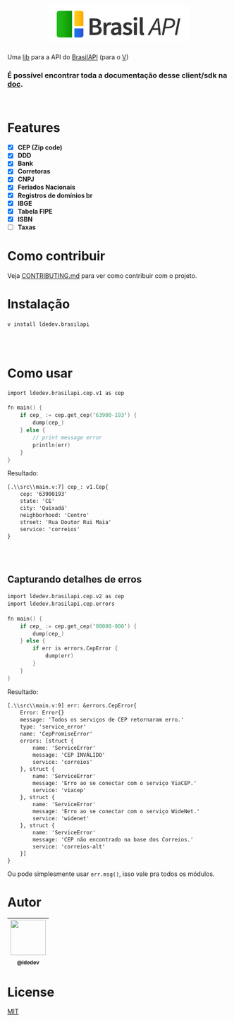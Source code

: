 <div align="center">
<h1>
<img src="https://raw.githubusercontent.com/BrasilAPI/BrasilAPI/main/public/brasilapi-logo-small.png" />

<div>

</div>
</h1>


</div>

Uma [lib](https://vpm.vlang.io/mod/ldedev.brasilapi) para a API do [BrasilAPI](https://github.com/BrasilAPI/BrasilAPI) (para o [V](https://vlang.io/))

### É possível encontrar toda a documentação desse client/sdk na [doc](https://ldedev.github.io/brasilapi-v/).

<br/>

# Features

- [X] **CEP (Zip code)**
- [X] **DDD**
- [X] **Bank**
- [X] **Corretoras**
- [X] **CNPJ**
- [X] **Feriados Nacionais**
- [X] **Registros de domínios br**
- [X] **IBGE**
- [X] **Tabela FIPE**
- [X] **ISBN**
- [ ] **Taxas**

# Como contribuir

Veja [CONTRIBUTING.md](./CONTRIBUTING.md) para ver como contribuir com o projeto.

# Instalação

`v install ldedev.brasilapi`

<br/><br/>

# Como usar

```v
import ldedev.brasilapi.cep.v1 as cep

fn main() {
	if cep_ := cep.get_cep('63900-193') {
	    dump(cep_)
	} else {
	    // print message error
	    println(err)
	}
}
```

Resultado:
```
[.\\src\\main.v:7] cep_: v1.Cep{
    cep: '63900193'
    state: 'CE'
    city: 'Quixadá'
    neighborhood: 'Centro'
    street: 'Rua Doutor Rui Maia'
    service: 'correios'
}
```

<br/><br/>

## Capturando detalhes de erros
```v
import ldedev.brasilapi.cep.v2 as cep
import ldedev.brasilapi.cep.errors

fn main() {
	if cep_ := cep.get_cep('00000-000') {
    	dump(cep_)
	} else {
	    if err is errors.CepError {
            dump(err)
        }
	}
}
```

Resultado:
```
[.\\src\\main.v:9] err: &errors.CepError{
    Error: Error{}
    message: 'Todos os serviços de CEP retornaram erro.'
    type: 'service_error'
    name: 'CepPromiseError'
    errors: [struct {
        name: 'ServiceError'
        message: 'CEP INVÁLIDO'
        service: 'correios'
    }, struct {
        name: 'ServiceError'
        message: 'Erro ao se conectar com o serviço ViaCEP.'
        service: 'viacep'
    }, struct {
        name: 'ServiceError'
        message: 'Erro ao se conectar com o serviço WideNet.'
        service: 'widenet'
    }, struct {
        name: 'ServiceError'
        message: 'CEP não encontrado na base dos Correios.'
        service: 'correios-alt'
    }]
}
```

Ou pode simplesmente usar `err.msg()`, isso vale pra todos os módulos.


# Autor

<div align="center">


| [<img width="80" height="80" src="https://avatars.githubusercontent.com/u/7676415?v=4?size=32" width=115><br><sub>@ldedev</sub>](https://github.com/ldedev) |
| :-----------------------------------------------------------------------------------------------------------------------------------------------------------: |

</div>

# License

[MIT](./LICENSE)
